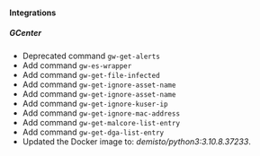 
#### Integrations
##### GCenter
- Deprecated command `gw-get-alerts`
- Add command `gw-es-wrapper`
- Add command `gw-get-file-infected`
- Add command `gw-get-ignore-asset-name`
- Add command `gw-get-ignore-asset-name`
- Add command `gw-get-ignore-kuser-ip`
- Add command `gw-get-ignore-mac-address`
- Add command `gw-get-malcore-list-entry`
- Add command `gw-get-dga-list-entry`
- Updated the Docker image to: *demisto/python3:3.10.8.37233*.
